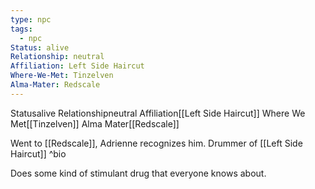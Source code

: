 ```yaml
---
type: npc
tags:
  - npc
Status: alive
Relationship: neutral
Affiliation: Left Side Haircut
Where-We-Met: Tinzelven
Alma-Mater: Redscale
---
```


<span class="dataview inline-field"><span class="inline-field-key">Status</span><span class="inline-field-value">alive</span></span>
<span class="dataview inline-field"><span class="inline-field-key">Relationship</span><span class="inline-field-value">neutral</span></span>
<span class="dataview inline-field"><span class="inline-field-key">Affiliation</span><span class="inline-field-value">[[Left Side Haircut]]</span></span>
<span class="dataview inline-field"><span class="inline-field-key">Where We Met</span><span class="inline-field-value">[[Tinzelven]]</span></span>
<span class="dataview inline-field"><span class="inline-field-key">Alma Mater</span><span class="inline-field-value">[[Redscale]]</span></span>


Went to [[Redscale]], Adrienne recognizes him.
Drummer of [[Left Side Haircut]]
^bio

Does some kind of stimulant drug that everyone knows about.